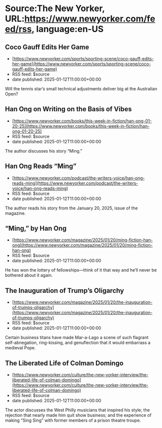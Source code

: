 # Source:The New Yorker, URL:https://www.newyorker.com/feed/rss, language:en-US

## Coco Gauff Edits Her Game
 - [https://www.newyorker.com/sports/sporting-scene/coco-gauff-edits-her-game](https://www.newyorker.com/sports/sporting-scene/coco-gauff-edits-her-game)
 - RSS feed: $source
 - date published: 2025-01-12T11:00:00+00:00

Will the tennis star’s small technical adjustments deliver big at the Australian Open?

## Han Ong on Writing on the Basis of Vibes
 - [https://www.newyorker.com/books/this-week-in-fiction/han-ong-01-20-25](https://www.newyorker.com/books/this-week-in-fiction/han-ong-01-20-25)
 - RSS feed: $source
 - date published: 2025-01-12T11:00:00+00:00

The author discusses his story “Ming.”

## Han Ong Reads “Ming”
 - [https://www.newyorker.com/podcast/the-writers-voice/han-ong-reads-ming](https://www.newyorker.com/podcast/the-writers-voice/han-ong-reads-ming)
 - RSS feed: $source
 - date published: 2025-01-12T11:00:00+00:00

The author reads his story from the January 20, 2025, issue of the magazine.

## “Ming,” by Han Ong
 - [https://www.newyorker.com/magazine/2025/01/20/ming-fiction-han-ong](https://www.newyorker.com/magazine/2025/01/20/ming-fiction-han-ong)
 - RSS feed: $source
 - date published: 2025-01-12T11:00:00+00:00

He has won the lottery of fellowships—think of it that way and he’ll never be bothered about it again.

## The Inauguration of Trump’s Oligarchy
 - [https://www.newyorker.com/magazine/2025/01/20/the-inauguration-of-trumps-oligarchy](https://www.newyorker.com/magazine/2025/01/20/the-inauguration-of-trumps-oligarchy)
 - RSS feed: $source
 - date published: 2025-01-12T11:00:00+00:00

Certain business titans have made Mar-a-Lago a scene of such flagrant self-abnegation, ring-kissing, and genuflection that it would embarrass a medieval Pope.

## The Liberated Life of Colman Domingo
 - [https://www.newyorker.com/culture/the-new-yorker-interview/the-liberated-life-of-colman-domingo](https://www.newyorker.com/culture/the-new-yorker-interview/the-liberated-life-of-colman-domingo)
 - RSS feed: $source
 - date published: 2025-01-12T11:00:00+00:00

The actor discusses the West Philly musicians that inspired his style; the rejection that nearly made him quit show business; and the experience of making “Sing Sing” with former members of a prison theatre troupe.

